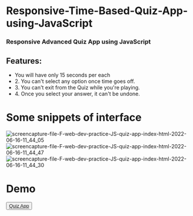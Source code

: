 # Responsive-Time-Based-Quiz-App-using-JavaScript
### Responsive Advanced Quiz App using JavaScript

## Features:
 <ul>
    <li>You will have only <span>15 seconds</span> per each</li>
    <li class="list-group-item info">2. You can't select any option once time goes off.</li>
    <li class="list-group-item info">3. You can't exit from the Quiz while you're playing.</li>
    <li class="list-group-item info">4. Once you select your answer, it can't be undone.</li>
  </ul>
 
 # Some snippets of interface
![screencapture-file-F-web-dev-practice-JS-quiz-app-index-html-2022-06-16-11_44_05](https://user-images.githubusercontent.com/60597502/174133519-551ffa70-b506-4657-b272-27cefc1187f1.png)
![screencapture-file-F-web-dev-practice-JS-quiz-app-index-html-2022-06-16-11_44_47](https://user-images.githubusercontent.com/60597502/174133527-f7d3cee3-2f6d-489e-bb7a-8ccd49de0389.png)
![screencapture-file-F-web-dev-practice-JS-quiz-app-index-html-2022-06-16-11_44_30](https://user-images.githubusercontent.com/60597502/174133531-4985e16e-ccee-46dd-9373-0123ce65f292.png)


# Demo
<button><a href="https://jsfiddle.net/Noor_Ahmed_Shaikh/qg3eufvb/">Quiz App</a></button>
